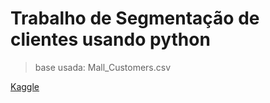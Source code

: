 # Trabalho de Segmentação de clientes usando python
> base usada: Mall_Customers.csv

[Kaggle]( https://www.kaggle.com/vjchoudhary7/customer-segmentation-tutorial-in-python)
